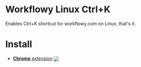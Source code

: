 # Workflowy Linux Ctrl+K

[link-cws]: https://chrome.google.com/webstore/detail/google-podcasts-volume-sl/obgcppgajfhdpbckfneibpnkcognhfcb "Version published on Chrome Web Store"

Enables Ctrl+K shortcut for workflowy.com on Linux, that's it.

# Install

- [**Chrome** extension][link-cws] [<img valign="middle" src="https://img.shields.io/chrome-web-store/v/obgcppgajfhdpbckfneibpnkcognhfcb.svg?label=%20">][link-cws]